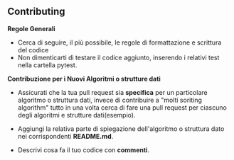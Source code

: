 ## Contributing

**Regole Generali**

- Cerca di seguire, il più possibile, le regole di formattazione e scrittura del codice
- Non dimenticarti di testare il codice aggiunto, inserendo i relativi test nella cartella pytest.

**Contribuzione per i Nuovi Algoritmi o strutture dati**

- Assicurati che la tua pull request sia **specifica** per un particolare algoritmo 
o struttura dati, invece di contribuire a "molti soriting algorithm" tutto in una volta cerca 
di fare una pull request per ciascuno degli algoritmi e strutture dati(esempio). 

- Aggiungi la relativa parte di spiegazione dell'algoritmo o struttura dato nei 
corrispondenti **README.md**. 

- Descrivi cosa fa il tuo codice con **commenti**.